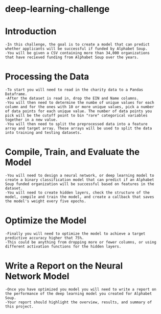 # deep-learning-challenge

# Introduction 
    -In this challenge, the goal is to create a model that can predict whether applicants will be successful if funded by Alphabet Soup.
    -You will be given a CSV containing more than 34,000 organizations that have recieved funding from Alphabet Soup over the years.

# Processing the Data
    -To start you will need to read in the charity data to a Pandas Dataframe.
    -After the dataset is read in, drop the EIN and Name columns.
    -You will then need to determine the numbe of unique values for each column and for the ones with 10 or more unique values, pick a number of data points for each unique value. The number of data points you pick will be the cutoff point to bin "rare" categorical variables together in a new value.
    -You will then need to split the preprocessed data into a feature array and target array. These arrays will be used to split the data into training and testing datasets.

# Compile, Train, and Evaluate the Model
    -You will need to design a neural network, or deep learning model to create a binary classification model that can predict if an Alphabet Soup funded organization will be successful based on features in the dataset.
    -You will need to create hidden layers, check the structure of the model, compile and train the model, and create a callback that saves the model's weight every five epochs.

# Optimize the Model
    -Finally you will need to optimize the model to achieve a target predictive accuracy higher that 75%.
    -This could be anything from dropping more or fewer columns, or using different activation functions for the hidden layers.

# Write a Report on the Neural Network Model
    -Once you have optimized you model you will need to write a report on the performance of the deep learning model you created for Alphabet Soup.
    -Your report should highlight the overview, results, and summary of this project.
